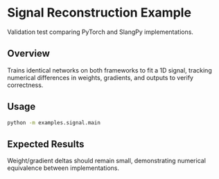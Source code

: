 # Signal Reconstruction Example

Validation test comparing PyTorch and SlangPy implementations.

## Overview

Trains identical networks on both frameworks to fit a 1D signal, tracking numerical differences in weights, gradients, and outputs to verify correctness.

## Usage

```bash
python -m examples.signal.main
```

## Expected Results

Weight/gradient deltas should remain small, demonstrating numerical equivalence between implementations.
